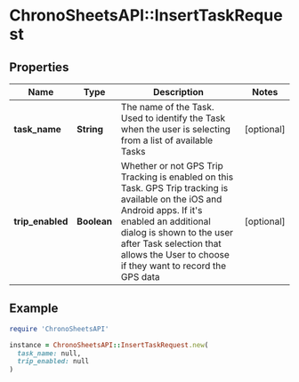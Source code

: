 # ChronoSheetsAPI::InsertTaskRequest

## Properties

| Name | Type | Description | Notes |
| ---- | ---- | ----------- | ----- |
| **task_name** | **String** | The name of the Task.  Used to identify the Task when the user is selecting from a list of available Tasks | [optional] |
| **trip_enabled** | **Boolean** | Whether or not GPS Trip Tracking is enabled on this Task.  GPS Trip tracking is available on the iOS and Android apps.  If it&#39;s enabled an additional dialog is shown to the user after Task selection that allows the User to choose if they want to record the GPS data | [optional] |

## Example

```ruby
require 'ChronoSheetsAPI'

instance = ChronoSheetsAPI::InsertTaskRequest.new(
  task_name: null,
  trip_enabled: null
)
```

